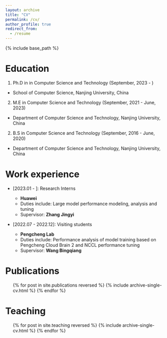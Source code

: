 ```yaml
---
layout: archive
title: "CV"
permalink: /cv/
author_profile: true
redirect_from:
  - /resume
---
```


{% include base_path %}

Education
======
1. Ph.D in in Computer Science and Technology (September, 2023 - )
- School of Computer Science, Nanjing University, China

2. M.E in Computer Science and Technology (September, 2021 - June, 2023)
- Department of Computer Science and Technology, Nanjing University, China

2. B.S in Computer Science and Technology (September, 2016 - June, 2020)
- Department of Computer Science and Technology, Nanjing University, China

Work experience
======
* [2023.01 - ]: Research Interns
  * **Huawei**
  * Duties include: Large model performance modeling, analysis and tuning
  * Supervisor: **Zhang Jingyi**

* [2022.07 - 2022.12]: Visiting students
  * **Pengcheng Lab**
  * Duties include: Performance analysis of model training based on Pengcheng Cloud Brain 2 and NCCL performance tuning
  * Supervisor: **Wang Bingqiang**

Publications
======
  <ul>{% for post in site.publications reversed %}
    {% include archive-single-cv.html %}
  {% endfor %}</ul>
  

Teaching
======
  <ul>{% for post in site.teaching reversed %}
    {% include archive-single-cv.html %}
  {% endfor %}</ul>

